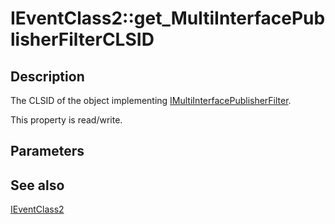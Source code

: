 # IEventClass2::get_MultiInterfacePublisherFilterCLSID

## Description

The CLSID of the object implementing [IMultiInterfacePublisherFilter](https://learn.microsoft.com/windows/desktop/api/eventsys/nn-eventsys-imultiinterfacepublisherfilter).

This property is read/write.

## Parameters

## See also

[IEventClass2](https://learn.microsoft.com/windows/desktop/api/eventsys/nn-eventsys-ieventclass2)